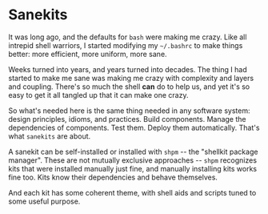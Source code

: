 # Sanekits

It was long ago, and the defaults for `bash` were making me crazy.  Like all intrepid shell warriors, I started modifying my `~/.bashrc` to make things better: more efficient, more uniform, more sane.

Weeks turned into years, and years turned into decades.  The thing I had started to make me sane was making me crazy with complexity and layers and coupling.   There's so much the shell **can** do to help us, and yet it's so easy to get it all tangled up that it can make one crazy.

So what's needed here is the same thing needed in any software system: design principles, idioms, and practices.  Build components. Manage the dependencies of components.  Test them.  Deploy them automatically.  That's what `sanekits` are about.

A sanekit can be self-installed or installed with `shpm` -- the "shellkit package manager".  These are not mutually exclusive approaches -- `shpm` recognizes kits that were installed manually just fine, and manually installing kits works fine too.  Kits know their dependencies and behave themselves.

And each kit has some coherent theme, with shell aids and scripts tuned to some useful purpose.
